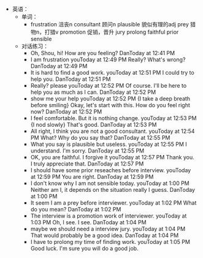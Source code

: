 - 英语：
	- 单词：
		- frustration 沮丧n
		  consultant 顾问n
		  plausible 貌似有理的adj
		  prey 猎物n，打猎v
		  promotion 促销，晋升
		  jury 
		  prolong
		  faithful 
		  prior
		  sensible
	- 对话练习：
		- Oh, Shou, hi! How are you feeling?
		  DanToday at 12:41 PM
		- I am frustration
		  youToday at 12:49 PM
		  Really? What's wrong?
		  DanToday at 12:49 PM
		- It is hard to find a good work.
		  youToday at 12:51 PM
		  I could try to help you.
		  DanToday at 12:51 PM
		- Really? please
		  youToday at 12:52 PM
		  Of course. I'll be here to help you as much as I can.
		  DanToday at 12:52 PM
		- show me your help
		  youToday at 12:52 PM
		  {I take a deep breath before smiling} Okay, let's start with this. How do you feel right now?
		  DanToday at 12:52 PM
		- I feel comfortable. But it is nothing change.
		  youToday at 12:53 PM
		  {I nod slowly} That's good.
		  DanToday at 12:53 PM
		- All right, I think you are not a good consultant.
		  youToday at 12:54 PM
		  What? Why do you say that?
		  DanToday at 12:55 PM
		- What you say is plausible but useless.
		  youToday at 12:55 PM
		  I understand. I'm sorry.
		  DanToday at 12:55 PM
		- OK, you are faithful. I forgive it 
		  youToday at 12:57 PM
		  Thank you. I truly appreciate that.
		  DanToday at 12:57 PM
		- I should have some prior reseaches before interview.
		  youToday at 12:59 PM
		  You are right.
		  DanToday at 12:59 PM
		- I don't know why I am not sensible today.
		  youToday at 1:00 PM
		  Neither am I, it depends on the situation really I guess.
		  DanToday at 1:00 PM
		- It seem I am a prey before interviewer.
		  youToday at 1:02 PM
		  What do you mean?
		  DanToday at 1:02 PM
		- The interview is a promotion work of interviewer.
		  youToday at 1:03 PM
		  Oh, I see. I see.
		  DanToday at 1:04 PM
		- maybe we should need a interview jury.
		  youToday at 1:04 PM
		  That would probably be a good idea.
		  DanToday at 1:04 PM
		- I have to prolong my time of finding work.
		  youToday at 1:05 PM
		  Good luck. I'm sure you will do a good job.